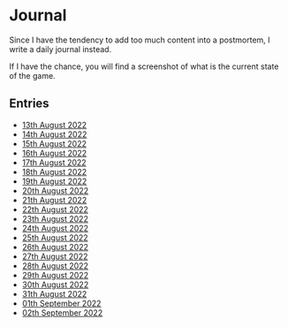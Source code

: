 # Journal

Since I have the tendency to add too much content into a postmortem, I write a
daily journal instead.

If I have the chance, you will find a screenshot of what is the current state
of the game.

## Entries

- [13th August 2022](./2022-08-13.md)
- [14th August 2022](./2022-08-14.md)
- [15th August 2022](./2022-08-15.md)
- [16th August 2022](./2022-08-16.md)
- [17th August 2022](./2022-08-17.md)
- [18th August 2022](./2022-08-18.md)
- [19th August 2022](./2022-08-19.md)
- [20th August 2022](./2022-08-20.md)
- [21th August 2022](./2022-08-21.md)
- [22th August 2022](./2022-08-22.md)
- [23th August 2022](./2022-08-23.md)
- [24th August 2022](./2022-08-24.md)
- [25th August 2022](./2022-08-25.md)
- [26th August 2022](./2022-08-26.md)
- [27th August 2022](./2022-08-27.md)
- [28th August 2022](./2022-08-28.md)
- [29th August 2022](./2022-08-29.md)
- [30th August 2022](./2022-08-30.md)
- [31th August 2022](./2022-08-31.md)
- [01th September 2022](./2022-09-01.md)
- [02th September 2022](./2022-09-02.md)
